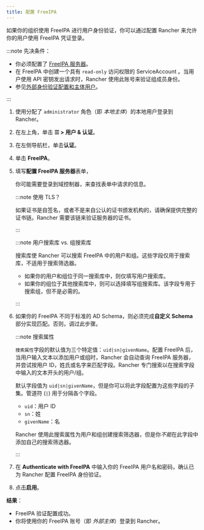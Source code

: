 ```yaml
---
title: 配置 FreeIPA
---
```


如果你的组织使用 FreeIPA 进行用户身份验证，你可以通过配置 Rancher 来允许你的用户使用 FreeIPA 凭证登录。

:::note 先决条件：

- 你必须配置了 [FreeIPA 服务器](https://www.freeipa.org/)。
- 在 FreeIPA 中创建一个具有 `read-only` 访问权限的 ServiceAccount 。当用户使用 API​​ 密钥发出请求时，Rancher 使用此账号来验证组成员身份。
- 参见[外部身份验证配置和主体用户](../../../../pages-for-subheaders/authentication-config.md#外部身份验证配置和用户主体)。

:::

1. 使用分配了 `administrator` 角色（即 _本地主体_）的本地用户登录到 Rancher。
1. 在左上角，单击 **☰ > 用户 & 认证**。
1. 在左侧导航栏，单击**认证**。
1. 单击 **FreeIPA**。
1. 填写**配置 FreeIPA 服务器**表单，

   你可能需要登录到域控制器，来查找表单中请求的信息。

   :::note 使用 TLS？

   如果证书是自签名，或者不是来自公认的证书颁发机构的，请确保提供完整的证书链。Rancher 需要该链来验证服务器的证书。

   :::

   :::note 用户搜索库 vs. 组搜索库

   搜索库使 Rancher 可以搜索 FreeIPA 中的用户和组。这些字段仅用于搜索库，不适用于搜索筛选器。

   * 如果你的用户和组位于同一搜索库中，则仅填写用户搜索库。
   * 如果你的组位于其他搜索库中，则可以选择填写组搜索库。该字段专用于搜索组，但不是必需的。

   :::

1. 如果你的 FreeIPA 不同于标准的 AD Schema，则必须完成**自定义 Schema** 部分实现匹配。否则，调过此步骤。

   :::note 搜索属性

   `搜索属性`字段的默认值为三个特定值：`uid|sn|givenName`。配置 FreeIPA 后，当用户输入文本以添加用户或组时，Rancher 会自动查询 FreeIPA 服务器，并尝试按用户 ID，姓氏或名字来匹配字段。Rancher 专门搜索以在搜索字段中输入的文本开头的用户/组。

   默认字段值为 `uid|sn|givenName`，但是你可以将此字段配置为这些字段的子集。管道符 (`|`) 用于分隔各个字段。

   * `uid`：用户 ID
   * `sn`：姓
   * `givenName`：名

   Rancher 使用此搜索属性为用户和组创建搜索筛选器，但是你*不能*在此字段中添加自己的搜索筛选器。

   :::

1. 在 **Authenticate with FreeIPA** 中输入你的 FreeIPA 用户名和密码，确认已为 Rancher 配置 FreeIPA 身份验证。
1. 点击**启用**。

**结果**：

- FreeIPA 验证配置成功。
- 你将使用你的 FreeIPA 账号（即 _外部主体_）登录到 Rancher。
